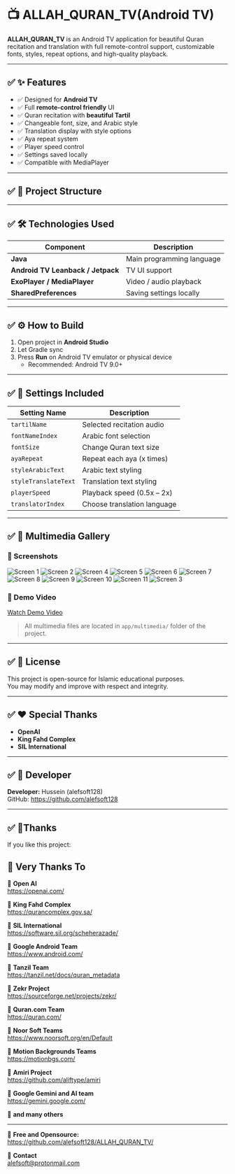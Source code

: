 # 📺 ALLAH_QURAN_TV(Android TV)

**ALLAH_QURAN_TV** is an Android TV application for beautiful Quran recitation and translation with full remote-control support, customizable fonts, styles, repeat options, and high-quality playback.

---

## ✅ ✨ Features

- ✅ Designed for **Android TV**  
- ✅ Full **remote-control friendly** UI  
- ✅ Quran recitation with **beautiful Tartil**  
- ✅ Changeable font, size, and Arabic style  
- ✅ Translation display with style options  
- ✅ Aya repeat system  
- ✅ Player speed control  
- ✅ Settings saved locally  
- ✅ Compatible with MediaPlayer

---

## ✅ 📂 Project Structure


---

## ✅ 🛠 Technologies Used

| Component | Description |
|----------|-------------|
| **Java** | Main programming language |
| **Android TV Leanback / Jetpack** | TV UI support |
| **ExoPlayer / MediaPlayer** | Video / audio playback |
| **SharedPreferences** | Saving settings locally |

---

## ✅ ⚙️ How to Build

1. Open project in **Android Studio**
2. Let Gradle sync
3. Press **Run** on Android TV emulator or physical device  
   - Recommended: Android TV 9.0+

---

## ✅ 🔧 Settings Included

| Setting Name | Description |
|--------------|-------------|
| `tartilName` | Selected recitation audio |
| `fontNameIndex` | Arabic font selection |
| `fontSize` | Change Quran text size |
| `ayaRepeat` | Repeat each aya (x times) |
| `styleArabicText` | Arabic text styling |
| `styleTranslateText` | Translation text styling |
| `playerSpeed` | Playback speed (0.5x – 2x) |
| `translatorIndex` | Choose translation language |

---

## ✅ 🎨 Multimedia Gallery

### 📸 Screenshots

![Screen 1](app/multimedia/1.png)
![Screen 2](app/multimedia/2.png)
![Screen 4](app/multimedia/4.png)
![Screen 5](app/multimedia/5.png)
![Screen 6](app/multimedia/6.png)
![Screen 7](app/multimedia/7.png)
![Screen 8](app/multimedia/8.png)
![Screen 9](app/multimedia/9.png)
![Screen 10](app/multimedia/10.png)
![Screen 11](app/multimedia/11.png)
![Screen 3](app/multimedia/3.png)

### 🎥 Demo Video

[Watch Demo Video](app/multimedia/1.mp4)

> All multimedia files are located in `app/multimedia/` folder of the project.

---

## ✅ 📜 License

This project is open-source for Islamic educational purposes.  
You may modify and improve with respect and integrity.

---

## ✅ ❤️ Special Thanks

- **OpenAI**
- **King Fahd Complex**
- **SIL International**

---

## ✅ 👤 Developer

**Developer:** Hussein (alefsoft128)  
GitHub: https://github.com/alefsoft128

---

## ✅ 🌟Thanks

If you like this project:

## 🌸 Very Thanks To

🌸 **Open AI**  
https://openai.com/

🌸 **King Fahd Complex**  
https://qurancomplex.gov.sa/

🌸 **SIL International**  
https://software.sil.org/scheherazade/

🌸 **Google Android Team**  
https://www.android.com/

🌸 **Tanzil Team**  
https://tanzil.net/docs/quran_metadata

🌸 **Zekr Project**  
https://sourceforge.net/projects/zekr/

🌸 **Quran.com Team**  
https://quran.com/

🌸 **Noor Soft Teams**  
https://www.noorsoft.org/en/Default

🌸 **Motion Backgrounds Teams**  
https://motionbgs.com/

🌸 **Amiri Project**  
https://github.com/aliftype/amiri

🌸 **Google Gemini and AI team**  
https://gemini.google.com/

🌸 **and many others**  

---

🌸 **Free and Opensource:**  
https://github.com/alefsoft128/ALLAH_QURAN_TV/

📩 **Contact**  
alefsoft@protonmail.com
